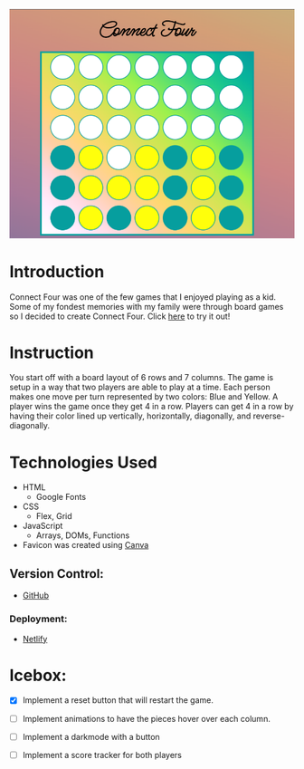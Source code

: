 
![screenshot](/assets/readmeScreenshot.png)
# Introduction

Connect Four was one of the few games that I enjoyed playing as a kid. Some of my fondest memories with my family were through board games so I decided to create Connect Four. Click [here](https://mike-trinh-connect-four.netlify.app) to try it out!


# Instruction

You start off with a board layout of 6 rows and 7 columns. The game is setup in a way that two players are able to play at a time. Each person makes one move per turn represented by two colors: Blue and Yellow. A player wins the game once they get 4 in a row. Players can get 4 in a row by having their color lined up vertically, horizontally, diagonally, and reverse-diagonally.

# Technologies Used

  - HTML
    - Google Fonts
  - CSS
    - Flex, Grid
  - JavaScript
    - Arrays, DOMs, Functions
  - Favicon was created using [Canva](https://www.canva.com/)
  ## Version Control:

  - [GitHub](https://github.com/hieptrinh96/ConnectFour)

### Deployment:
- [Netlify](https://app.netlify.com)
  

# Icebox:
 - [x] Implement a reset button that will restart the game.
 - [ ] Implement animations to have the pieces hover over each column.
 - [ ] Implement a darkmode with a button 
 - [ ] Implement a score tracker for both players
 